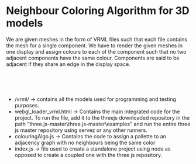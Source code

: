 # Neighbour Coloring Algorithm for 3D models


We are given meshes in the form of VRML files such that each file contains the mesh for a single component. We have to render the given meshes in one display and assign  colours to each of the component such that no two adjacent components have the same colour. Components are said to be adjacent if they share an edge in the display space.

<br><br><br>

* /vrml/ -> contains all the models used for programming and testing purposes. 
* webgl_loader_vrml.html -> Contains the main integrated code for the project. To run the file, add it to the threejs downloaded repository in the path "three.js-master\three.js-master\examples\" and run the entire three js master repository using servez or any other runners.
* colouringAlgo.js -> Contains the code to assign a pallette to an adjacency graph with no neighbours being the same color
* index.js -> file used to create a standalone project using node as opposed to create a coupled one with the three js repository.
